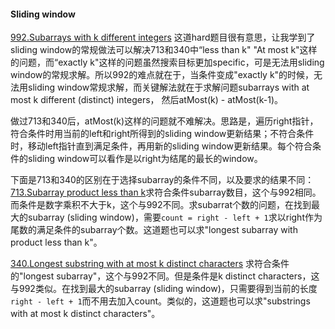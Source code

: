 #### Sliding window 

[992.Subarrays with k different integers](https://github.com/arkito-ko/leetcode/blob/main/sliding_window/992.Subarrays_with_K_Different_Integers.py) 这道hard题目很有意思，让我学到了sliding window的常规做法可以解决713和340中“less than k" "At most k"这样的问题，而“exactly k"这样的问题虽然搜索目标更加specific，可是无法用sliding window的常规求解。所以992的难点就在于，当条件变成"exactly k"的时候，无法用sliding window常规求解，而关键解法就在于求解问题subarrays with at most k different (distinct) integers， 然后atMost(k) - atMost(k-1)。

做过713和340后，atMost(k)这样的问题就不难解决。思路是，遍历right指针，符合条件时用当前的left和right所得到的sliding window更新结果；不符合条件时，移动left指针直到满足条件，再用新的sliding window更新结果。每个符合条件的sliding window可以看作是以right为结尾的最长的window。

下面是713和340的区别在于选择subarray的条件不同，以及要求的结果不同：</br>
[713.Subarray product less than k](https://github.com/arkito-ko/leetcode/blob/main/sliding_window/713.Subarray_Product_Less_Than_K.py)求符合条件subarray数目，这个与992相同。而条件是数字乘积不大于k，这个与992不同。求subarrat个数的问题，在找到最大的subarray (sliding window)，需要`count = right - left + 1`求以right作为尾数的满足条件的subarray个数。这道题也可以求"longest subarray with product less than k"。

[340.Longest substring with at most k distinct characters](https://github.com/arkito-ko/leetcode/blob/main/sliding_window/340.Longest%20_Substring_with_At_Most_K_Distinct_Characters.py) 求符合条件的"longest subarray"，这个与992不同。但是条件是k distinct characters，这与992类似。在找到最大的subarray (sliding window)，只需要得到当前的长度`right - left + 1`而不用去加入count。类似的，这道题也可以求"substrings with at most k distinct characters"。
